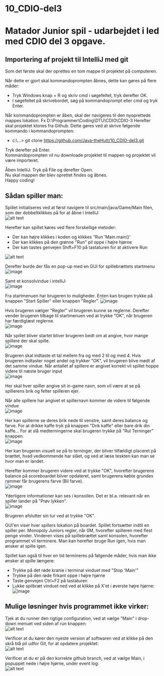 # 10_CDIO-del3

 # Matador Junior spil - udarbejdet i led med CDIO del 3 opgave.

## Importering af projekt til IntelliJ med git
Som det første skal der oprettes en tom mappe til projektet på computeren.

Når dette er gjort skal kommandoprompten åbnes, dette kan gøres på flere måder:
 - Tryk Windows knap + R og skriv cmd i søgefeltet, tryk derefter OK.
 - I søgefeltet på skrivebordet, søg på kommandoprompt eller cmd og tryk Enter.

Når kommandoprompten er åben, skal der navigeres til den nyoprettede mappes lokation. Fx D:\Programmer\Coding\DTU\CDIO\CDIO-3
Herefter skal projektet klones fra Github. Dette gøres ved at skrive følgende kommando i kommandoprompten:
- c:\\...> git clone https://github.com/Java-theHutt/10_CDIO-del3.git

Tryk derefter på Enter. <br /> 
Kommandoprompten vil nu downloade projektet til mappen og projektet vil være importeret.

Åben IntelliJ. Tryk på File og derefter Open. <br />
Nu skal mappen der blev oprettet findes og åbnes.<br />
Happy coding!


## Sådan spiller man:

Spillet initialiseres ved at først navigere til src/main/java/Game/Main filen, som der dobbeltklikkes på for at åbne i IntelliJ: <br />
![alt text](https://i.imgur.com/n2ei2Lz.png)

Herefter kan spillet køres ved flere forskellige metoder:

- Der kan højre klikkes i koden og klikkes "Run 'Main.main()'
- Der kan klikkes på den grønne "Run" pil oppe i højre hjørne
- Der kan tastes genvejen Shift+F10 på tastaturen for at aktivere Run <br />

![alt text](https://i.imgur.com/0t7z1nw.png)<br />

Derefter burde der fås en pop-up med en GUI for spillebrættets startmenu <br />
![image](https://user-images.githubusercontent.com/83249678/143482813-30838257-2d28-4297-a92d-9e91e2dcfe99.png)

Samt et konsolvindue i intelliJ: <br />
![image](https://user-images.githubusercontent.com/83249678/143483228-2de9d52e-af8a-48e3-b582-b25030a7f726.png)

Fra startmenuen har brugeren to muligheder. Enten kan brugen trykke på knappen "Start Spiller" eller knappen "Regler".
![image](https://user-images.githubusercontent.com/83249678/143483801-fb3144d6-1c78-43a1-a204-55040a00696f.png)

Hvis brugeren vælger "Regler" vil brugeren kunne se reglerne. Derefter vender brugeren tilbage til startmenuen ved at trykke "OK", når brugeren har færdiglæst reglerne.<br />
![image](https://user-images.githubusercontent.com/83249678/143484057-50b01d72-e14b-4fc8-af5f-c78eb9ae710c.png)

Når spillet bliver startet bliver brugeren bedt om at angive, hvor mange spillere der skal spille.<br />
![image](https://user-images.githubusercontent.com/83249678/143484307-1a54a0d4-8790-44f1-96ec-4d14f6ebaf1d.png)

Brugeren skal indtaste et tal mellem fra og med 2 til og med 4. Hvis brugeren indtaster noget andet og trykker "OK", vil brugeren blive mødt af det samme vindue.
Når antallet af spillere er angivet korrekt vil spillet hoppe videre til næste bruger input<br />
![image](https://user-images.githubusercontent.com/83249678/143484599-438bbfff-bebe-4114-82f2-49002ed13421.png)

Her skal hver spiller angive sit in-game navn, som vil være at se på spillerens brik og felter spilleren ejer.

Når alle spillere har angivet et spillernavn kommer de videre til følgende vindue<br />
![image](https://user-images.githubusercontent.com/83249678/143485172-7d90e06d-c8fa-4329-a655-0fc07a4a4999.png)

Her kan spillerne se deres brik nede til venstre, samt deres balance og farve.
For at drikke kaffe tryk på knappen "Drik kaffe" eller bare drik din kaffe... 
For at slå medterningerne skal brugeren trykke på "Rul Terninger" knappen.<br />
![image](https://user-images.githubusercontent.com/83249678/143485741-90cfc95c-c86a-4fbc-80f8-2ca64d21d312.png)

Her kan brugeren visuelt se på to terninger, der bliver tilfældigt placeret på brættet, hvad vedkommende har slået, og ved at læse teskten kan man se hvor man er landet.

Herefter kommer brugeren videre ved at trykke "OK", hvorefter brugerens balance på scoreboardet bliver opdateret, samt brugerens købte grundes rammer får brugerens farve (Bil farve).<br />
![image](https://user-images.githubusercontent.com/83249678/143485980-4aab323d-a1a3-4da7-b69b-d0bd920a708b.png)

Yderligere informationer kan ses i konsollen. Det er bl.a. relevant når en spiller lander på "Prøv lykken".<br />
![image](https://user-images.githubusercontent.com/83249678/143486201-456df523-00db-4f6e-8679-9ff263c078ec.png)

Brugeren afslutter sin tur ved at trykke "OK". 

GUI'en viser hver spillers lokation på boardet.
Spillet fortsætter indtil en spiller per. Monopoly Juniors regler, når 0M, hvorefter spilleren med flest penge vinder.
Vinderen vises på spillebrættet samt konsolen, hvorefter programmet vil terminere. Man kan herefter bruge Run igen, hvis man ønsker at spille igen.

Spillet kan også til hver en tid termineres på følgende måder, hvis man ikke ønsker at spille længere:

- Trykke på det røde kranie i terminal vinduet med "Stop 'Main'"
- Trykke på den røde firkant oppe i højre hjørne
- Taste genvejen Ctrl+F2 på tastaturen
- Lukke spilbræt vinduet ned ved at klikke på X'et i øverste højre hjørne:
![image](https://user-images.githubusercontent.com/83249678/143483566-c5b5a3a6-3a56-42f9-8f80-23e98755fbd5.png)


## Mulige løsninger hvis programmet ikke virker:

Tjek at du runner den rigtige configuration, ved at vælge "Main" i drop-down menuet ved siden af run knappen:<br />
![alt text](https://i.imgur.com/In4ZNa3.png)<br />

Verificer at du kører den nyeste version af softwaren ved at klikke på den skrå blå pil udfor Git, for at opdatere projektet: <br />
![alt text](https://i.imgur.com/ViXf5Wr.png)

Verificer at du er på den korrekte github branch, ved at vælge Main, i popuppet nede i højre hjørne, under event log: <br />
![alt text](https://i.imgur.com/pLjpDKv.png) <br />
